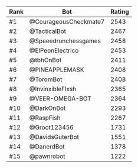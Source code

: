 Rank|Bot|Rating
---|---|---
#1|@CourageousCheckmate7|2543
#2|@TacticalBot|2467
#3|@Speeedrunchessgames|2458
#4|@ElPeonElectrico|2453
#5|@tbhOnBot|2411
#6|@PINEAPPLEMASK|2408
#7|@ToromBot|2408
#8|@InvinxibleFlxsh|2365
#9|@VEER-OMEGA-BOT|2364
#10|@DarkOnBot|2293
#11|@RaspFish|2267
#12|@Groot123456|1731
#13|@DavidsGuterBot|1551
#14|@DanerdBot|1378
#15|@pawnrobot|1222
